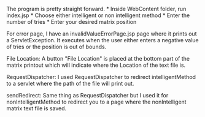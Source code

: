 The program is pretty straight forward. 
	* Inside WebContent folder, run index.jsp
	* Choose either intelligent or non intelligent method
	* Enter the number of tries
	* Enter your desired matrix position

For error page, I have an invalidValueErrorPage.jsp page where it prints out a ServletException. It executes when the user either enters a negative value of tries or the position is out of bounds.

File Location: A button "File Location" is placed at the bottom part of the matrix printout which will indicate where the Location of the text file is.

RequestDispatcher: I used RequestDispatcher to redirect intelligentMethod to a servlet where the path of the file will print out.

sendRedirect: Same thing as RequestDispatcher but I used it for nonIntelligentMethod to redirect you to a page where the nonIntelligent matrix text file is saved.
